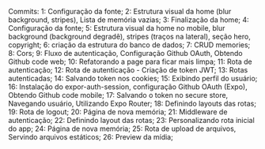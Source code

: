 Commits:
1: Configuração da fonte;
2: Estrutura visual da home (blur background, stripes), Lista de memória vazias;
3: Finalização da home;
4: Configuração da fonte;
5: Estrutura visual da home no mobile, blur background (background degradê), stripes (traços na lateral), seção hero, copyright;
6: criação da estrutura do banco de dados;
7: CRUD memories;
8: Cors;
9: Fluxo de autenticação, Configuração Github OAuth, Obtendo Github code web;
10: Refatorando a page para ficar mais limpa;
11: Rota de autenticação;
12: Rota de autenticação - Criação de token JWT;
13: Rotas autenticadas; 
14: Salvando token nos cookies;
15: Exibindo perfil do usuário;
16: Instalação do expor-auth-session, configuração Github OAuth (Expo), Obtendo Github code mobile;
17: Salvando o token no secure store, Navegando usuário, Utilizando Expo Router;
18: Definindo layouts das rotas;
19: Rota de logout;
20: Página de nova memória;
21: Middleware de autenticação;
22: Definindo layout das rotas;
23: Personalizando rota inicial do app;
24: Página de nova memória;
25: Rota de upload de arquivos, Servindo arquivos estáticos;
26: Preview da mídia;
